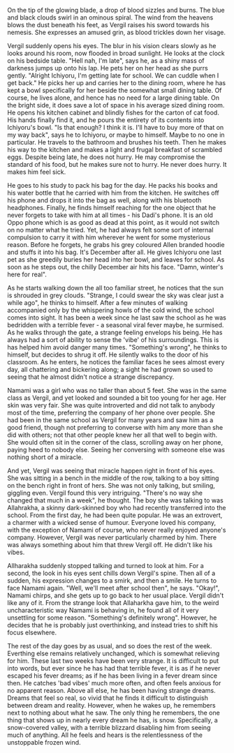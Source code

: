 On the tip of the glowing blade, a drop of blood sizzles and burns. The blue and black clouds swirl in an ominous spiral. The wind from the heavens blows the dust beneath his feet, as Vergil raises his sword towards his nemesis. She expresses an amused grin, as blood trickles down her visage. 

Vergil suddenly opens his eyes. The blur in his vision clears slowly as he looks around his room, now flooded in broad sunlight. He looks at the clock on his bedside table. "Hell nah, I'm late", says he, as a shiny mass of darkness jumps up onto his lap. He pets her on her head as she purrs gently. "Alright Ichiyoru, I'm getting late for school. We can cuddle when I get back." He picks her up and carries her to the dining room, where he has kept a bowl specifically for her beside the somewhat small dining table. Of course, he lives alone, and hence has no need for a large dining table. On the bright side, it does save a lot of space in his average sized dining room. He opens his kitchen cabinet and blindly fishes for the carton of cat food. His hands finally find it, and he pours the entirety of its contents into Ichiyoru's bowl. "Is that enough? I think it is. I'll have to buy more of that on my way back", says he to Ichiyoru, or maybe to himself. Maybe to no one in particular. He travels to the bathroom and brushes his teeth. Then he makes his way to the kitchen and makes a light and frugal breakfast of scrambled eggs. Despite being late, he does not hurry. He may compromise the standard of his food, but he makes sure not to hurry. He never does hurry. It makes him feel sick.

He goes to his study to pack his bag for the day. He packs his books and his water bottle that he carried with him from the kitchen. He switches off his phone and drops it into the bag as well, along with his bluetooth headphones. Finally, he finds himself reaching for the one object that he never forgets to take with him at all times - his Dadi's phone. It is an old Oppo phone which is as good as dead at this point, as it would not switch on no matter what he tried. Yet, he had always felt some sort of internal compulsion to carry it with him wherever he went for some mysterious reason. Before he forgets, he grabs his grey coloured Allen branded hoodie and stuffs it into his bag. It's December after all. He gives Ichiyoru one last pet as she greedily buries her head into her bowl, and leaves for school. As soon as he steps out, the chilly December air hits his face. "Damn, winter's here for real".

As he starts walking down the all too familiar street, he notices that the sun is shrouded in grey clouds. "Strange, I could swear the sky was clear just a while ago", he thinks to himself. After a few minutes of walking accompanied only by the whispering howls of the cold wind, the school comes into sight. It has been a week since he last saw the school as he was bedridden with a terrible fever - a seasonal viral fever maybe, he surmised. As he walks through the gate, a strange feeling envelops his being. He has always had a sort of ability to sense the 'vibe' of his surroundings. This is has helped him avoid danger many times. "Something's wrong", he thinks to himself, but decides to shrug it off. He silently walks to the door of his classroom. As he enters, he notices the familiar faces he sees almost every day, all chattering and bickering along; a sight he had grown so used to seeing that he almost didn't notice a strange discrepancy. 

Namami was a girl who was no taller than about 5 feet. She was in the same class as Vergil, and yet looked and sounded a bit too young for her age. Her skin was very fair. She was quite introverted and did not talk to anybody most of the time, preferring the company of her phone over people. She had been in the same school as Vergil for many years and saw him as a good friend, though not preferring to converse with him any more than she did with others; not that other people knew her all that well to begin with. She would often sit in the corner of the class, scrolling away on her phone, paying heed to nobody else. Seeing her conversing with someone else was nothing short of a miracle.

And yet, Vergil was seeing that miracle happen right in front of his eyes. She was sitting in a bench in the middle of the row, talking to a boy sitting on the bench right in front of hers. She was not only talking, but smiling, giggling even. Vergil found this very intriguing. "There's no way she changed that much in a week", he thought. The boy she was talking to was Allahrakha, a skinny dark-skinned boy who had recently transferred into the school. From the first day, he had been quite popular. He was an extrovert, a charmer with a wicked sense of humour. Everyone loved his company, with the exception of Namami of course, who never really enjoyed anyone's company. However, Vergil was never particularly charmed by him. There was always something about him that threw Vergil off. He didn't like his vibes.

Allharakha suddenly stopped talking and turned to look at him. For a second, the look in his eyes sent chills down Vergil's spine. Then all of a sudden, his expression changes to a smirk, and then a smile. He turns to face Namami again. "Well, we'll meet after school then", he says. "Okay!", Namami chirps, and she gets up to go back to her usual place. Vergil didn't like any of it. From the strange look that Allaharkha gave him, to the weird uncharacteristic way Namami is behaving in, he found all of it very unsettling for some reason. "Something's definitely wrong". However, he decides that he is probably just overthinking, and instead tries to shift his focus elsewhere.

The rest of the day goes by as usual, and so does the rest of the week. Everthing else remains relatively unchanged, which is somewhat relieving for him. These last two weeks have been very strange. It is difficult to put into words, but ever since he has had that terrible fever, it is as if he never escaped his fever dreams; as if he has been living in a fever dream since then. He catches 'bad vibes' much more often, and often feels anxious for no apparent reason. Above all else, he has been having strange dreams. Dreams that feel so real, so vivid that he finds it difficult to distinguish between dream and reality. However, when he wakes up, he remembers next to nothing about what he saw. The only thing he remembers, the one thing that shows up in nearly every dream he has, is snow. Specifically, a snow-covered valley, with a terrible blizzard disabling him from seeing much of anything. All he feels and hears is the relentlessness of the unstoppable frozen wind.
